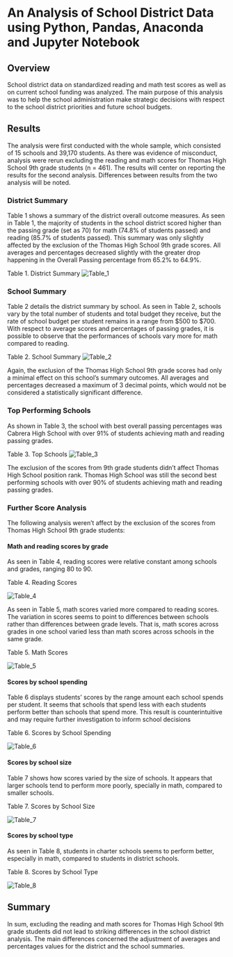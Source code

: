 # An Analysis of School District Data using Python, Pandas, Anaconda and Jupyter Notebook

## Overview
School district data on standardized reading and math test scores as well as on current school funding was analyzed. The main purpose of this analysis was to help the school administration make strategic decisions with respect to the school district priorities and future school budgets.

## Results
The analysis were first conducted with the whole sample, which consisted of 15 schools and 39,170 students. As there was evidence of misconduct, analysis were rerun excluding the reading and math scores for Thomas High School 9th grade students (n = 461). The results will center on reporting the results for the second analysis. Differences between results from the two analysis will be noted.

### District Summary
Table 1 shows a summary of the district overall outcome measures. As seen in Table 1, the majority of students in the school district scored higher than the passing grade (set as 70) for math (74.8% of students passed) and reading (85.7% of students passed). This summary was only slightly affected by the exclusion of the Thomas High School 9th grade scores. All averages and percentages decreased slightly with the greater drop happening in the Overall Passing percentage from 65.2% to 64.9%. 

Table 1. District Summary
![Table_1](https://user-images.githubusercontent.com/89421440/141709118-a9831008-3dcf-4028-81aa-edacde135e44.png)

### School Summary 
Table 2 details the district summary by school. As seen in Table 2, schools vary by the total number of students and total budget they receive, but the rate of school budget per student remains in a range from $500 to $700. With respect to average scores and percentages of passing grades, it is possible to observe that the performances of schools vary more for math compared to reading.

Table 2. School Summary
![Table_2](https://user-images.githubusercontent.com/89421440/141731757-202ebc02-28b8-4d8c-b436-eb4f0151b740.png)

Again, the exclusion of the Thomas High School 9th grade scores had only a minimal effect on this school’s summary outcomes. All averages and percentages decreased a maximum of 3 decimal points, which would not be considered a statistically significant difference.

### Top Performing Schools 
As shown in Table 3, the school with best overall passing percentages was Cabrera High School with over 91% of students achieving math and reading passing grades.

Table 3. Top Schools
![Table_3](https://user-images.githubusercontent.com/89421440/141731794-98db407f-41a7-460d-a6e4-ebaaf6b24a0d.png)

The exclusion of the scores from 9th grade students didn’t affect Thomas High School position rank. Thomas High School was still the second best performing schools with over 90% of students achieving math and reading passing grades.

### Further Score Analysis
The following analysis weren’t affect by the exclusion of the scores from Thomas High School 9th grade students:
	
#### Math and reading scores by grade
As seen in Table 4, reading scores were relative constant among schools and grades, ranging 80 to 90.

Table 4. Reading Scores

![Table_4](https://user-images.githubusercontent.com/89421440/141731912-8637b3eb-c909-47c4-b5a2-cbe7463aff6b.png)

As seen in Table 5, math scores varied more compared to reading scores. The variation in scores seems to point to differences between schools rather than differences between grade levels. That is, math scores across grades in one school varied less than math scores across schools in the same grade.

Table 5. Math Scores

![Table_5](https://user-images.githubusercontent.com/89421440/141731971-c63cf074-1a08-4b9e-ab12-2caeabb0dab8.png)

#### Scores by school spending
Table 6 displays students’ scores by the range amount each school spends per student. It seems that schools that spend less with each students perform better than schools that spend more. This result is counterintuitive and may require further investigation to inform school decisions

Table 6. Scores by School Spending

![Table_6](https://user-images.githubusercontent.com/89421440/141731999-f6e8b219-8ac8-4e92-a335-222abe6eb756.png)

#### Scores by school size
Table 7 shows how scores varied by the size of schools. It appears that larger schools tend to perform more poorly, specially in math, compared to smaller schools.

Table 7. Scores by School Size

![Table_7](https://user-images.githubusercontent.com/89421440/141732027-79e3f12f-226b-41bc-9a93-583c23d31274.png)

#### Scores by school type
As seen in Table 8, students in charter schools seems to perform  better, especially in math, compared to students in district schools.

Table 8. Scores by School Type

![Table_8](https://user-images.githubusercontent.com/89421440/141732061-ae4741b9-5a61-4561-96cc-82297e695289.png)

## Summary
In sum, excluding the reading and math scores for Thomas High School 9th grade students did not lead to striking differences in the school district analysis. The main differences concerned the adjustment of averages and percentages values for the district and the school summaries.
